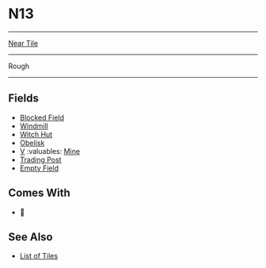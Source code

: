 # N13

___
[Near Tile](../keywords/near_tile.md)
___
Rough
___


## Fields

- [Blocked Field](../keywords/blocked_field.md)
- [Windmill](../fields/windmill.md)
- [Witch Hut](../fields/witch_hut.md)
- [Obelisk](../fields/obelisk.md)
- [Ⅴ](../difficulties.md) :valuables: [Mine](../fields/mine.md)
- [Trading Post](../trading.md)
- [Empty Field](../keywords/empty_field.md)


## Comes With

- 🚧


## See Also

- [List of Tiles](index.md)
